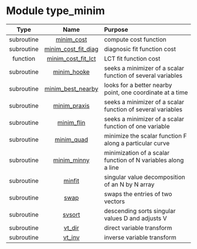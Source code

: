# Module type_minim

| Type | Name | Purpose |
| :--: | :--: | :---------- |
| subroutine | [minim_cost](https://github.com/JCSDA/saber/tree/develop/src/saber/bump/type_minim.F90#L143) | compute cost function |
| subroutine | [minim_cost_fit_diag](https://github.com/JCSDA/saber/tree/develop/src/saber/bump/type_minim.F90#L171) | diagnosic fit function cost |
| function | [minim_cost_fit_lct](https://github.com/JCSDA/saber/tree/develop/src/saber/bump/type_minim.F90#L288) | LCT fit function cost |
| subroutine | [minim_hooke](https://github.com/JCSDA/saber/tree/develop/src/saber/bump/type_minim.F90#L337) | seeks a minimizer of a scalar function of several variables |
| subroutine | [minim_best_nearby](https://github.com/JCSDA/saber/tree/develop/src/saber/bump/type_minim.F90#L434) | looks for a better nearby point, one coordinate at a time |
| subroutine | [minim_praxis](https://github.com/JCSDA/saber/tree/develop/src/saber/bump/type_minim.F90#L487) | seeks a minimizer of a scalar function of several variables |
| subroutine | [minim_flin](https://github.com/JCSDA/saber/tree/develop/src/saber/bump/type_minim.F90#L737) | seeks a minimizer of a scalar function of one variable |
| subroutine | [minim_quad](https://github.com/JCSDA/saber/tree/develop/src/saber/bump/type_minim.F90#L785) | minimize the scalar function F along a particular curve |
| subroutine | [minim_minny](https://github.com/JCSDA/saber/tree/develop/src/saber/bump/type_minim.F90#L852) | minimization of a scalar function of N variables along a line |
| subroutine | [minfit](https://github.com/JCSDA/saber/tree/develop/src/saber/bump/type_minim.F90#L1011) | singular value decomposition of an N by N array |
| subroutine | [swap](https://github.com/JCSDA/saber/tree/develop/src/saber/bump/type_minim.F90#L1212) | swaps the entries of two vectors |
| subroutine | [svsort](https://github.com/JCSDA/saber/tree/develop/src/saber/bump/type_minim.F90#L1235) | descending sorts singular values D and adjusts V |
| subroutine | [vt_dir](https://github.com/JCSDA/saber/tree/develop/src/saber/bump/type_minim.F90#L1270) | direct variable transform |
| subroutine | [vt_inv](https://github.com/JCSDA/saber/tree/develop/src/saber/bump/type_minim.F90#L1287) | inverse variable transform |
